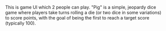 This is game UI which 2 people can play.
"Pig" is a simple, jeopardy dice game where players take turns rolling a die (or two dice in some variations) to score points, with the goal of being the first to reach a target score (typically 100). 